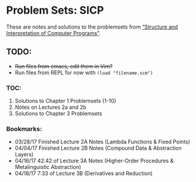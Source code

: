 # Problem Sets: SICP

These are notes and solutions to the problemsets from [“Structure and Interpretation of Computer Programs”](https://mitpress.mit.edu/sicp/full-text/book/book.html).

## TODO:
- ~~Run files from emacs, edit them in Vim?~~
- Run files from REPL for now with `(load "filename.scm")`

### TOC:
1. Solutions to Chapter 1 Problemsets (1-10)
2. Notes on Lectures 2a and 2b
3. Solutions to Chapter 3 Problemsets

### Bookmarks:
- 03/28/17 Finished Lecture 2A Notes (Lambda Functions & Fixed Points)
- 04/04/17 Finished Lecture 2B Notes (Compound Data & Abstraction Layers)
- 04/16/17 42:42 of Lecture 3A Notes (Higher-Order Procedures & Metalinguistic Abstraction)
- 04/18/17 7:33 of Lecture 3B (Derivatives and Reduction)
